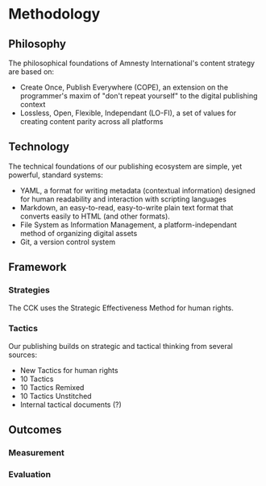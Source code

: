 Methodology
==========================

## Philosophy

The philosophical foundations of Amnesty International's content strategy are based on:
- Create Once, Publish Everywhere (COPE), an extension on the programmer's maxim of "don't repeat yourself" to the digital publishing context
- Lossless, Open, Flexible, Independant (LO-FI), a set of values for creating content parity across all platforms

## Technology

The technical foundations of our publishing ecosystem are simple, yet powerful, standard systems:
- YAML, a format for writing metadata (contextual information) designed for human readability and interaction with scripting languages
- Markdown, an easy-to-read, easy-to-write plain text format that converts easily to HTML (and other formats).
- File System as Information Management, a platform-independant method of organizing digital assets
- Git, a version control system

## Framework

### Strategies

The CCK uses the Strategic Effectiveness Method for human rights. 

### Tactics

Our publishing builds on strategic and tactical thinking from several sources:
- New Tactics for human rights
- 10 Tactics
- 10 Tactics Remixed
- 10 Tactics Unstitched
- Internal tactical documents (?)

## Outcomes

### Measurement

### Evaluation
